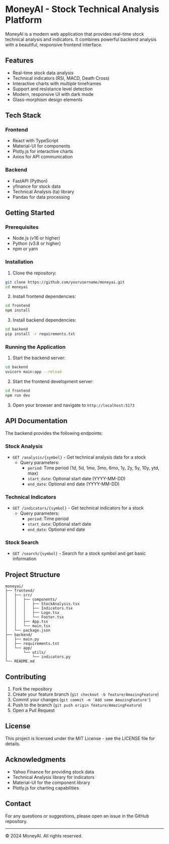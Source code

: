 # MoneyAI - Stock Technical Analysis Platform

MoneyAI is a modern web application that provides real-time stock technical analysis and indicators. It combines powerful backend analysis with a beautiful, responsive frontend interface.

## Features

- Real-time stock data analysis
- Technical indicators (RSI, MACD, Death Cross)
- Interactive charts with multiple timeframes
- Support and resistance level detection
- Modern, responsive UI with dark mode
- Glass-morphism design elements

## Tech Stack

### Frontend
- React with TypeScript
- Material-UI for components
- Plotly.js for interactive charts
- Axios for API communication

### Backend
- FastAPI (Python)
- yfinance for stock data
- Technical Analysis (ta) library
- Pandas for data processing

## Getting Started

### Prerequisites
- Node.js (v16 or higher)
- Python (v3.8 or higher)
- npm or yarn

### Installation

1. Clone the repository:
```bash
git clone https://github.com/yourusername/moneyai.git
cd moneyai
```

2. Install frontend dependencies:
```bash
cd frontend
npm install
```

3. Install backend dependencies:
```bash
cd backend
pip install -r requirements.txt
```

### Running the Application

1. Start the backend server:
```bash
cd backend
uvicorn main:app --reload
```

2. Start the frontend development server:
```bash
cd frontend
npm run dev
```

3. Open your browser and navigate to `http://localhost:5173`

## API Documentation

The backend provides the following endpoints:

### Stock Analysis
- `GET /analysis/{symbol}` - Get technical analysis data for a stock
  - Query parameters:
    - `period`: Time period (1d, 5d, 1mo, 3mo, 6mo, 1y, 2y, 5y, 10y, ytd, max)
    - `start_date`: Optional start date (YYYY-MM-DD)
    - `end_date`: Optional end date (YYYY-MM-DD)

### Technical Indicators
- `GET /indicators/{symbol}` - Get technical indicators for a stock
  - Query parameters:
    - `period`: Time period
    - `start_date`: Optional start date
    - `end_date`: Optional end date

### Stock Search
- `GET /search/{symbol}` - Search for a stock symbol and get basic information

## Project Structure

```
moneyai/
├── frontend/
│   ├── src/
│   │   ├── components/
│   │   │   ├── StockAnalysis.tsx
│   │   │   ├── Indicators.tsx
│   │   │   ├── Logo.tsx
│   │   │   └── Footer.tsx
│   │   ├── App.tsx
│   │   └── main.tsx
│   └── package.json
├── backend/
│   ├── main.py
│   ├── requirements.txt
│   └── app/
│       └── utils/
│           └── indicators.py
└── README.md
```

## Contributing

1. Fork the repository
2. Create your feature branch (`git checkout -b feature/AmazingFeature`)
3. Commit your changes (`git commit -m 'Add some AmazingFeature'`)
4. Push to the branch (`git push origin feature/AmazingFeature`)
5. Open a Pull Request

## License

This project is licensed under the MIT License - see the LICENSE file for details.

## Acknowledgments

- Yahoo Finance for providing stock data
- Technical Analysis library for indicators
- Material-UI for the component library
- Plotly.js for charting capabilities

## Contact

For any questions or suggestions, please open an issue in the GitHub repository.

---

© 2024 MoneyAI. All rights reserved. 